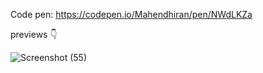 Code pen: https://codepen.io/Mahendhiran/pen/NWdLKZa

previews 👇

![Screenshot (55)](https://user-images.githubusercontent.com/60248720/115148418-51f91300-a014-11eb-9e99-87635120045c.png)
